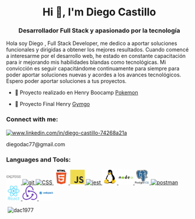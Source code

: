 <h1 align="center">Hi 👋, I'm Diego Castillo</h1>

<h3 align="center">Desarrollador Full Stack y apasionado por la tecnología</h3>
<p> Hola soy Diego , Full Stack Developer, me dedico a aportar soluciones funcionales y dirigidas a obtener los mejores resultados.
Cuando comencé a interesarme por el desarrollo web, he estado en constante capacitación para ir mejorando mis habilidades blandas como tecnológicas. 
Mi convicción es seguir capacitándome continuamente para siempre para poder aportar soluciones nuevas y acordes a los avances tecnológicos.
Espero poder aportar soluciones a tus proyectos.</p>

- 🔭 Proyecto realizado en Henry Boocamp [Pokemon](https://github.com/Dac1977/Pi-Pokemon-henry)

- 👯 Proyecto Final Henry [Gymgo](https://gym-go-five.vercel.app/)

<h3 align="left">Connect with me:</h3>
<p align="left">
<a href="https://linkedin.com/in/diego-castillo-74268a21a" target="blank"><img align="center" src="https://raw.githubusercontent.com/rahuldkjain/github-profile-readme-generator/master/src/images/icons/Social/linked-in-alt.svg" alt="www.linkedin.com/in/diego-castillo-74268a21a" height="30" width="40" /></a>
</p>
<p>diegodac77@gmail.com</p>

<h3 align="left">Languages and Tools:</h3>
<p align="left"> <a href="https://expressjs.com" target="_blank" rel="noreferrer"> <img src="https://raw.githubusercontent.com/devicons/devicon/master/icons/express/express-original-wordmark.svg" alt="express" width="40" height="40"/> </a> <a href="https://git-scm.com/" target="_blank" rel="noreferrer"> <img src="https://www.vectorlogo.zone/logos/git-scm/git-scm-icon.svg" alt="git" width="40" height="40"/> </a> <a href="https://www.w3.org/html/" target="_blank" rel="noreferrer">
  <img src="https://camo.githubusercontent.com/eee9aeaa747250abea52095c59c1dc7ad8c8c9d0f2fdda3928b3613d9ac28560/68747470733a2f2f696d672e736869656c64732e696f2f62616467652f4353532d3239363566313f7374796c653d666f722d7468652d6261646765266c6f676f3d63737333266c6f676f436f6c6f723d7768697465266c6162656c436f6c6f723d313031303130" alt="CSS" data-canonical-src="https://img.shields.io/badge/CSS-2965f1?style=for-the-badge&amp;logo=css3&amp;logoColor=white&amp;labelColor=101010" style="max-width: 100%;">
  <img src="https://raw.githubusercontent.com/devicons/devicon/master/icons/html5/html5-original-wordmark.svg" alt="html5" width="40" height="40"/> </a> <a href="https://developer.mozilla.org/en-US/docs/Web/JavaScript" target="_blank" rel="noreferrer"> <img src="https://raw.githubusercontent.com/devicons/devicon/master/icons/javascript/javascript-original.svg" alt="javascript" width="40" height="40"/> </a> <a href="https://jestjs.io" target="_blank" rel="noreferrer"> <img src="https://www.vectorlogo.zone/logos/jestjsio/jestjsio-icon.svg" alt="jest" width="40" height="40"/> </a> <a href="https://www.linux.org/" target="_blank" rel="noreferrer"> <img src="https://raw.githubusercontent.com/devicons/devicon/master/icons/linux/linux-original.svg" alt="linux" width="40" height="40"/> </a> <a href="https://nodejs.org" target="_blank" rel="noreferrer"> <img src="https://raw.githubusercontent.com/devicons/devicon/master/icons/nodejs/nodejs-original-wordmark.svg" alt="nodejs" width="40" height="40"/> </a> <a href="https://www.postgresql.org" target="_blank" rel="noreferrer"> <img src="https://raw.githubusercontent.com/devicons/devicon/master/icons/postgresql/postgresql-original-wordmark.svg" alt="postgresql" width="40" height="40"/> </a> <a href="https://postman.com" target="_blank" rel="noreferrer"> <img src="https://www.vectorlogo.zone/logos/getpostman/getpostman-icon.svg" alt="postman" width="40" height="40"/> </a> <a href="https://reactjs.org/" target="_blank" rel="noreferrer"> <img src="https://raw.githubusercontent.com/devicons/devicon/master/icons/react/react-original-wordmark.svg" alt="react" width="40" height="40"/> </a> <a href="https://redux.js.org" target="_blank" rel="noreferrer"> <img src="https://raw.githubusercontent.com/devicons/devicon/master/icons/redux/redux-original.svg" alt="redux" width="40" height="40"/> </a> <a href="https://webpack.js.org" target="_blank" rel="noreferrer"> <img src="https://raw.githubusercontent.com/devicons/devicon/d00d0969292a6569d45b06d3f350f463a0107b0d/icons/webpack/webpack-original-wordmark.svg" alt="webpack" width="40" height="40"/> </a> </p>

<p>&nbsp;<img align="center" src="https://github-readme-stats.vercel.app/api?username=dac1977&show_icons=true&locale=en" alt="dac1977" /></p>
